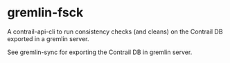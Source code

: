 gremlin-fsck
============

A contrail-api-cli to run consistency checks (and cleans) on the Contrail DB
exported in a gremlin server.

See gremlin-sync for exporting the Contrail DB in gremlin server.
